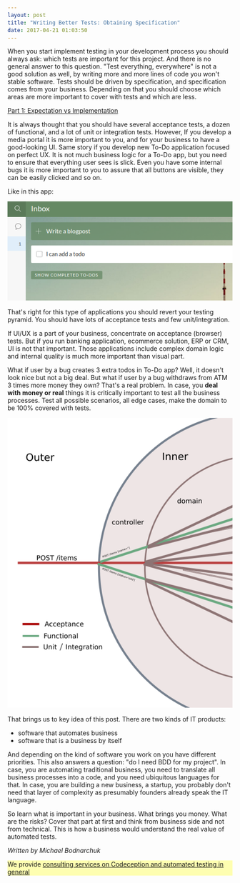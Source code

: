 ```yaml
---
layout: post
title: "Writing Better Tests: Obtaining Specification"
date: 2017-04-21 01:03:50
---
```


When you start implement testing in your development process you should always ask: which tests are important for this project. And there is no general answer to this question. "Test everything, everywhere" is not a good solution as well, by writing more and more lines of code you won't stable software. Tests should be driven by specification, and specification comes from your business. Depending on that you should choose which areas are more important to cover with tests and which are less.

[Part 1: Expectation vs Implementation](http://codeception.com/12-21-2016/writing-better-tests-expectation-vs-implementation.html)

It is always thought that you should have several acceptance tests, a dozen of functional, and a lot of unit or integration tests. However, If you develop a media portal it is more important to you, and for your business to have a good-looking UI. Same story if you develop new To-Do application focused on perfect UX. It is not much business logic for a To-Do app, but you need to ensure that everything user sees is slick. Even you have some internal bugs it is more important to you to assure that all buttons are visible, they can be easily clicked and so on.

Like in this app:

![](/images/wunderlist.png)

That's right for this type of applications you should revert your testing pyramid. You should have lots of acceptance tests and few unit/integration.

If UI/UX is a part of your business, concentrate on acceptance (browser) tests. But if you run banking application, ecommerce solution, ERP or CRM, UI is not that important. Those applications include complex domain logic and internal quality is much more important than visual part.

What if user by a bug creates 3 extra todos in To-Do app? Well, it doesn't look nice but not a big deal. But what if user by a bug withdraws from ATM 3 times more money they own? That's a real problem. In case, you **deal with money or real** things it is critically important to test all the business processes. Test all possible scenarios, all edge cases, make the domain to be 100% covered with tests.

![](/images/test-layers.png)

That brings us to key idea of this post. There are two kinds of IT products:

* software that automates business
* software that is a business by itself

And depending on the kind of software you work on you have different priorities.
This also answers a question: "do I need BDD for my project". In case, you are automating traditional business, you need to translate all business processes into a code, and you need ubiquitous languages for that. In case, you are building a new business, a startup, you probably don't need that layer of complexity as presumably founders already speak the IT language.

So learn what is important in your business. What brings you money. What are the risks? Cover that part at first and think from business side and not from technical. This is how a business would understand the real value of automated tests.

*Written by Michael Bodnarchuk*


<p style="background: rgba(255,255,0,0.3)">We provide <a href=" http://sdclabs.com/codeception?utm_source=codeception.com&utm_medium=post&utm_term=link&utm_campaign=reference">consulting services on Codeception and automated testing in general</a></p>